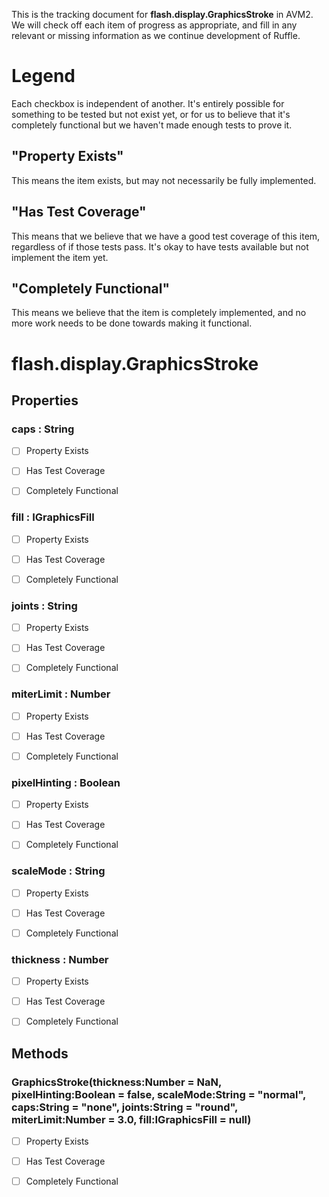 This is the tracking document for **flash.display.GraphicsStroke** in AVM2. We will check off each item of progress as appropriate, and fill in any relevant or missing information as we continue development of Ruffle.
# Legend

Each checkbox is independent of another. It's entirely possible for something to be tested but not exist yet, or for us to believe that it's completely functional but we haven't made enough tests to prove it.
## "Property Exists"

This means the item exists, but may not necessarily be fully implemented.
## "Has Test Coverage"

This means that we believe that we have a good test coverage of this item, regardless of if those tests pass. It's okay to have tests available but not implement the item yet.
## "Completely Functional"

This means we believe that the item is completely implemented, and no more work needs to be done towards making it functional.
# flash.display.GraphicsStroke
## Properties
### caps : String

* [ ] Property Exists

* [ ] Has Test Coverage

* [ ] Completely Functional


### fill : IGraphicsFill

* [ ] Property Exists

* [ ] Has Test Coverage

* [ ] Completely Functional


### joints : String

* [ ] Property Exists

* [ ] Has Test Coverage

* [ ] Completely Functional


### miterLimit : Number

* [ ] Property Exists

* [ ] Has Test Coverage

* [ ] Completely Functional


### pixelHinting : Boolean

* [ ] Property Exists

* [ ] Has Test Coverage

* [ ] Completely Functional


### scaleMode : String

* [ ] Property Exists

* [ ] Has Test Coverage

* [ ] Completely Functional


### thickness : Number

* [ ] Property Exists

* [ ] Has Test Coverage

* [ ] Completely Functional


## Methods
### GraphicsStroke(thickness:Number = NaN, pixelHinting:Boolean = false, scaleMode:String = "normal", caps:String = "none", joints:String = "round", miterLimit:Number = 3.0, fill:IGraphicsFill = null)

* [ ] Property Exists

* [ ] Has Test Coverage

* [ ] Completely Functional